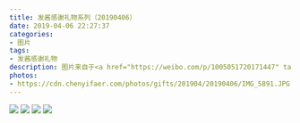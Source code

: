 ```yaml
---
title: 发酱感谢礼物系列（20190406）
date: 2019-04-06 22:27:37
categories:
- 图片
tags:
- 发酱感谢礼物
description: 图片来自于<a href="https://weibo.com/p/1005051720171447" target="_blank">quanmmmmm</a><br/> “谢谢这位水友的小本本，你是gg还是mm呀～”
photos: 
- https://cdn.chenyifaer.com/photos/gifts/201904/20190406/IMG_5891.JPG
---
```


![](https://cdn.chenyifaer.com/photos/gifts/201904/20190406/IMG_5892.JPG)
![](https://cdn.chenyifaer.com/photos/gifts/201904/20190406/IMG_5893.JPG)
![](https://cdn.chenyifaer.com/photos/gifts/201904/20190406/IMG_5894.JPG)
![](https://cdn.chenyifaer.com/photos/gifts/201904/20190406/IMG_5895.JPG)